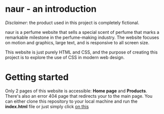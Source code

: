 # naur - an introduction
_Disclaimer_: the product used in this project is completely fictional. 

naur is a perfume website that sells a special scent of perfume that marks a remarkable milestone in the perfume-making industry. The website focuses on motion and graphics, large text, and is responsive to all screen size.

This website is just purely HTML and CSS, and the purpose of creating this project is to explore the use of CSS in modern web design.

# Getting started
Only 2 pages of this website is accessible: **Home page** and **Products**. There's also an error 404 page that redirects your to the main page. 
You can either clone this repository to your local machine and run the **index.html** file or just simply click <a href="https://danieltran-512.github.io/naur/" target="_blank">on this</a>
